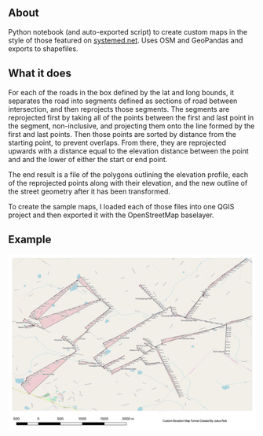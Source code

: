 ## About
Python notebook (and auto-exported script) to create custom maps in the style of those featured on [systemed.net](http://blog.systemed.net/post/10). Uses OSM and GeoPandas and exports to shapefiles.

## What it does
For each of the roads in the box defined by the lat and long bounds, it separates the road into segments defined as sections of road between intersection, and then reprojects those segments. The segments are reprojected first by taking all of the points between the first and last point in the segment, non-inclusive, and projecting them onto the line formed by the first and last points. Then those points are sorted by distance from the starting point, to prevent overlaps. From there, they are reprojected upwards with a distance equal to the elevation distance between the point and and the lower of either the start or end point. 

The end result is a file of the polygons outlining the elevation profile, each of the reprojected points along with their elevation, and the new outline of the street geometry after it has been transformed. 

To create the sample maps, I loaded each of those files into one QGIS project and then exported it with the OpenStreetMap baselayer.

## Example
![Map of area in Southeastern PA](Elevation_Map.png?raw=true "Elevation Map")
